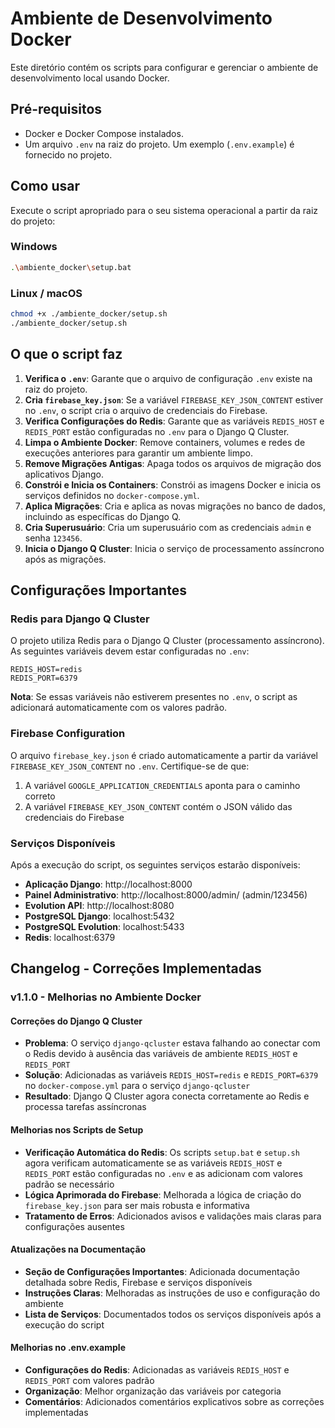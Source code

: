 # Ambiente de Desenvolvimento Docker

Este diretório contém os scripts para configurar e gerenciar o ambiente de desenvolvimento local usando Docker.

## Pré-requisitos

- Docker e Docker Compose instalados.
- Um arquivo `.env` na raiz do projeto. Um exemplo (`.env.example`) é fornecido no projeto.

## Como usar

Execute o script apropriado para o seu sistema operacional a partir da raiz do projeto:

### Windows

```bash
.\ambiente_docker\setup.bat
```

### Linux / macOS

```bash
chmod +x ./ambiente_docker/setup.sh
./ambiente_docker/setup.sh
```

## O que o script faz

1.  **Verifica o `.env`**: Garante que o arquivo de configuração `.env` existe na raiz do projeto.
2.  **Cria `firebase_key.json`**: Se a variável `FIREBASE_KEY_JSON_CONTENT` estiver no `.env`, o script cria o arquivo de credenciais do Firebase.
3.  **Verifica Configurações do Redis**: Garante que as variáveis `REDIS_HOST` e `REDIS_PORT` estão configuradas no `.env` para o Django Q Cluster.
4.  **Limpa o Ambiente Docker**: Remove containers, volumes e redes de execuções anteriores para garantir um ambiente limpo.
5.  **Remove Migrações Antigas**: Apaga todos os arquivos de migração dos aplicativos Django.
6.  **Constrói e Inicia os Containers**: Constrói as imagens Docker e inicia os serviços definidos no `docker-compose.yml`.
7.  **Aplica Migrações**: Cria e aplica as novas migrações no banco de dados, incluindo as específicas do Django Q.
8.  **Cria Superusuário**: Cria um superusuário com as credenciais `admin` e senha `123456`.
9.  **Inicia o Django Q Cluster**: Inicia o serviço de processamento assíncrono após as migrações.

## Configurações Importantes

### Redis para Django Q Cluster

O projeto utiliza Redis para o Django Q Cluster (processamento assíncrono). As seguintes variáveis devem estar configuradas no `.env`:

```env
REDIS_HOST=redis
REDIS_PORT=6379
```

**Nota**: Se essas variáveis não estiverem presentes no `.env`, o script as adicionará automaticamente com os valores padrão.

### Firebase Configuration

O arquivo `firebase_key.json` é criado automaticamente a partir da variável `FIREBASE_KEY_JSON_CONTENT` no `.env`. Certifique-se de que:

1. A variável `GOOGLE_APPLICATION_CREDENTIALS` aponta para o caminho correto
2. A variável `FIREBASE_KEY_JSON_CONTENT` contém o JSON válido das credenciais do Firebase

### Serviços Disponíveis

Após a execução do script, os seguintes serviços estarão disponíveis:

- **Aplicação Django**: http://localhost:8000
- **Painel Administrativo**: http://localhost:8000/admin/ (admin/123456)
- **Evolution API**: http://localhost:8080
- **PostgreSQL Django**: localhost:5432
- **PostgreSQL Evolution**: localhost:5433
- **Redis**: localhost:6379

## Changelog - Correções Implementadas

### v1.1.0 - Melhorias no Ambiente Docker

#### Correções do Django Q Cluster
- **Problema**: O serviço `django-qcluster` estava falhando ao conectar com o Redis devido à ausência das variáveis de ambiente `REDIS_HOST` e `REDIS_PORT`
- **Solução**: Adicionadas as variáveis `REDIS_HOST=redis` e `REDIS_PORT=6379` no `docker-compose.yml` para o serviço `django-qcluster`
- **Resultado**: Django Q Cluster agora conecta corretamente ao Redis e processa tarefas assíncronas

#### Melhorias nos Scripts de Setup
- **Verificação Automática do Redis**: Os scripts `setup.bat` e `setup.sh` agora verificam automaticamente se as variáveis `REDIS_HOST` e `REDIS_PORT` estão configuradas no `.env` e as adicionam com valores padrão se necessário
- **Lógica Aprimorada do Firebase**: Melhorada a lógica de criação do `firebase_key.json` para ser mais robusta e informativa
- **Tratamento de Erros**: Adicionados avisos e validações mais claras para configurações ausentes

#### Atualizações na Documentação
- **Seção de Configurações Importantes**: Adicionada documentação detalhada sobre Redis, Firebase e serviços disponíveis
- **Instruções Claras**: Melhoradas as instruções de uso e configuração do ambiente
- **Lista de Serviços**: Documentados todos os serviços disponíveis após a execução do script

#### Melhorias no .env.example
- **Configurações do Redis**: Adicionadas as variáveis `REDIS_HOST` e `REDIS_PORT` com valores padrão
- **Organização**: Melhor organização das variáveis por categoria
- **Comentários**: Adicionados comentários explicativos sobre as correções implementadas